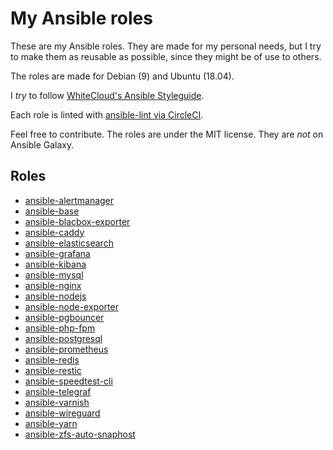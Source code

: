 # My Ansible roles

These are my Ansible roles. They are made for my personal needs, but I try to make them as reusable as possible, since they might be of use to others.

The roles are made for Debian (9) and Ubuntu (18.04).

I *try* to follow [WhiteCloud's Ansible Styleguide](https://github.com/whitecloud/ansible-styleguide).

Each role is linted with [ansible-lint via CircleCI](https://angristan.xyz/quick-and-easy-ansible-linting-ci-pipeline/).

Feel free to contribute. The roles are under the MIT license. They are *not* on Ansible Galaxy.

## Roles

- [ansible-alertmanager](https://github.com/angristan/ansible-alertmanager)
- [ansible-base](https://github.com/angristan/ansible-base)
- [ansible-blacbox-exporter](https://github.com/angristan/ansible-blackbox-exporter)
- [ansible-caddy](https://github.com/angristan/ansible-caddy)
- [ansible-elasticsearch](https://github.com/angristan/ansible-elasticsearch)
- [ansible-grafana](https://github.com/angristan/ansible-grafana)
- [ansible-kibana](https://github.com/angristan/ansible-kibana)
- [ansible-mysql](https://github.com/angristan/ansible-mysql)
- [ansible-nginx](https://github.com/angristan/ansible-nginx)
- [ansible-nodejs](https://github.com/angristan/ansible-nodejs)
- [ansible-node-exporter](https://github.com/angristan/ansible-node-exporter)
- [ansible-pgbouncer](https://github.com/angristan/ansible-pgbouncer)
- [ansible-php-fpm](https://github.com/angristan/ansible-php-fpm)
- [ansible-postgresql](https://github.com/angristan/ansible-postgresql)
- [ansible-prometheus](https://github.com/angristan/ansible-prometheus)
- [ansible-redis](https://github.com/angristan/ansible-redis)
- [ansible-restic](https://github.com/angristan/ansible-restic)
- [ansible-speedtest-cli](https://github.com/angristan/ansible-speedtest-cli)
- [ansible-telegraf](https://github.com/angristan/ansible-telegraf)
- [ansible-varnish](https://github.com/angristan/ansible-varnish)
- [ansible-wireguard](https://github.com/angristan/ansible-wireguard)
- [ansible-yarn](https://github.com/angristan/ansible-yarn)
- [ansible-zfs-auto-snaphost](https://github.com/angristan/ansible-zfs-auto-snapshot)
